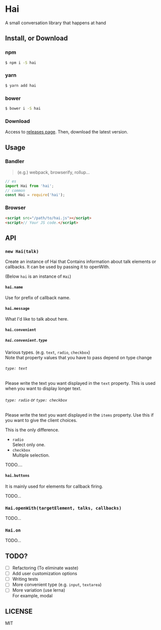 # Hai

A small conversation library that happens at hand

## Install, or Download

### npm

```sh
$ npm i -S hai
```

### yarn

```sh
$ yarn add hai
```

### bower

```sh
$ bower i -S hai
```

### Download

Access to [releases page](https://github.com/nju33/hai/releases).
Then, download the latest version.

## Usage

### Bandler

> (e.g.) webpack, browserify, rollup...

```js
// es
import Hai from 'hai';
// common
const Hai = require('hai');
```

### Browser

```html
<script src="/path/to/hai.js"></script>
<script>// Your JS code.</script>
```

## API

### `new Hai(talk)`

Create an instance of Hai that Contains information about talk elements or callbacks. It can be used by passing it to openWith.

(Below `hai` is an instance of `Hai`)

#### `hai.name`

Use for prefix of callback name.

#### `hai.message`

What I'd like to talk about here.

#### `hai.convenient`

##### `hai.convenient.type`

Various types. (e.g. `text`, `radio`, `checkbox`)  
Note that property values that you have to pass depend on type change

###### `type: text`

Please write the text you want displayed in the `text` property. This is used when you want to display longer text.

###### `type: radio` or `type: checkbox`

Please write the text you want displayed in the `items` property. Use this if you want to give the client choices.

This is the only difference.

- `radio`  
  Select only one.
- `checkbox`  
  Multiple selection.

TODO....

#### `hai.buttons`

It is mainly used for elements for callback firing.

TODO...

### `Hai.openWith(targetElement, talks, callbacks)`

TODO...

### `Hai.on`

TODO...

## TODO?

- [ ] Refactoring (To eliminate waste)
- [ ] Add user customization options
- [ ] Writing tests
- [ ] More convenient type (e.g. `input`, `textarea`)
- [ ] More variation (use lerna)  
     For example, modal

## LICENSE

MIT
